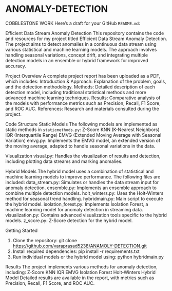 # ANOMALY-DETECTION
COBBLESTONE WORK
Here’s a draft for your GitHub `README.md`:

Efficient Data Stream Anomaly Detection
This repository contains the code and resources for my project titled Efficient Data Stream Anomaly Detection. The project aims to detect anomalies in a continuous data stream using various statistical and machine learning models. The approach involves handling seasonal variations, concept drift, and integrating multiple detection models in an ensemble or hybrid framework for improved accuracy.

Project Overview
A complete project report has been uploaded as a PDF, which includes:
Introduction & Approach: Explanation of the problem, goals, and the detection methodology.
Methods: Detailed description of each detection model, including traditional statistical methods and more advanced machine learning techniques.
Results: Comparative analysis of the models with performance metrics such as Precision, Recall, F1 Score, and ROC AUC.
References: Research and materials consulted during the project.

Code Structure
Static Models
The following models are implemented as static methods in `staticmethods.py`:
Z-Score
KNN (K-Nearest Neighbors)
IQR (Interquartile Range)
EMVG (Extended Moving Average with Seasonal Variation)
emvg.py: Implements the EMVG model, an extended version of the moving average, adapted to handle seasonal variations in the data.


Visualization
visual.py: Handles the visualization of results and detection, including plotting data streams and marking anomalies.

Hybrid Models
The hybrid model uses a combination of statistical and machine learning models to improve performance. The following files are included:
data_stream.py: Simulates or handles the data stream input for anomaly detection.
ensemble.py: Implements an ensemble approach to combine multiple detection models.
holt_winters.py: Uses the Holt-Winters method for seasonal trend handling.
hybridmain.py: Main script to execute the hybrid model.
isolation_forest.py: Implements Isolation Forest, a machine learning model for anomaly detection in streaming data.
visualization.py: Contains advanced visualization tools specific to the hybrid models.
z_score.py: Z-Score detection for the hybrid model.

Getting Started

1. Clone the repository:
git clone https://github.com/varaprasad5238/ANAMOLY-DETECTION.git
2. Install required dependencies:
pip install -r requirements.txt
3. Run individual models or the hybrid model using:
python hybridmain.py

Results
The project implements various methods for anomaly detection, including:
Z-Score
KNN
IQR
EMVG
Isolation Forest
Holt-Winters
Hybrid Model
Detailed results are available in the report, with metrics such as Precision, Recall, F1 Score, and ROC AUC.

